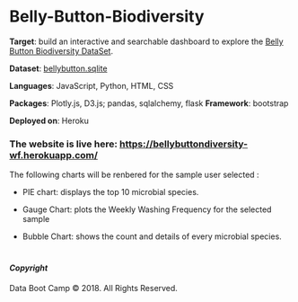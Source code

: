 # Belly-Button-Biodiversity

**Target**: build an interactive  and searchable dashboard to explore the [Belly Button Biodiversity DataSet](http://robdunnlab.com/projects/belly-button-biodiversity/).

**Dataset**: [bellybutton.sqlite](db/bellybutton.sqlite)

**Languages**: JavaScript, Python, HTML, CSS

**Packages**: Plotly.js, D3.js; pandas, sqlalchemy, flask  **Framework**: bootstrap

**Deployed on**: Heroku

### The website is live here: https://bellybuttondiversity-wf.herokuapp.com/

The following charts will be renbered for the sample user selected :

* PIE chart: displays the top 10 microbial species.

* Gauge Chart: plots the Weekly Washing Frequency for the selected sample

* Bubble Chart: shows the count and details of every microbial species.


#
#### *Copyright*

Data Boot Camp © 2018. All Rights Reserved.
